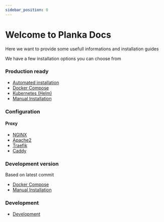 ```yaml
---
sidebar_position: 0
---
```

# Welcome to Planka Docs
Here we want to provide some usefull informations and installation guides

We have a few installation options you can choose from

### Production ready
* [Automated installation](/docs/installation/automated_installation/getting_started.md)
* [Docker Compose](/docs/installation/docker/production_version.md)
* [Kubernetes (Helm)](/docs/installation/kubernetes/helm_chart.md)
* [Manual Installation](/docs/category/manual-installation)


### Configuration
#### Proxy
* [NGINX](/docs/Configuration/proxy/nginx)
* [Apache2](/docs/Configuration/proxy/apache2)
* [Traefik](/docs/Configuration/proxy/traefik)
* [Caddy](/docs/Configuration/proxy/caddy)


### Development version
Based on latest commit
* [Docker Compose](/docs/installation/docker/development_version.md)
* [Manual Installation](/docs/category/development-version)


### Development
* [Development](/docs/Development)